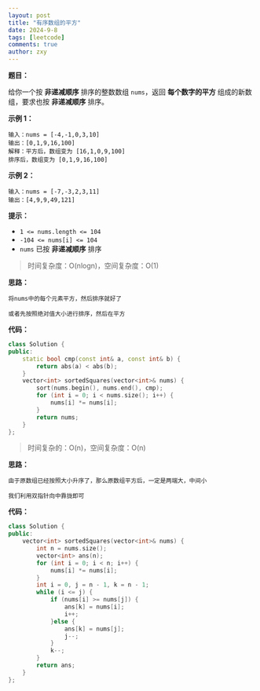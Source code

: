 ```yaml
---
layout: post
title: "有序数组的平方"
date: 2024-9-8
tags: [leetcode]
comments: true
author: zxy
---
```


**题目：**

给你一个按 **非递减顺序** 排序的整数数组 `nums`，返回 **每个数字的平方** 组成的新数组，要求也按 **非递减顺序** 排序。

**示例 1：**

```
输入：nums = [-4,-1,0,3,10]
输出：[0,1,9,16,100]
解释：平方后，数组变为 [16,1,0,9,100]
排序后，数组变为 [0,1,9,16,100]
```

**示例 2：**

```
输入：nums = [-7,-3,2,3,11]
输出：[4,9,9,49,121]
```

**提示：**

- `1 <= nums.length <= 104`
- `-104 <= nums[i] <= 104`
- `nums` 已按 **非递减顺序** 排序

> 时间复杂度：O(nlogn)，空间复杂度：O(1)

**思路：**

```
将nums中的每个元素平方，然后排序就好了

或者先按照绝对值大小进行排序，然后在平方
```

**代码：**

```cpp
class Solution {
public:
    static bool cmp(const int& a, const int& b) {
        return abs(a) < abs(b);
    }
    vector<int> sortedSquares(vector<int>& nums) {
        sort(nums.begin(), nums.end(), cmp);
        for (int i = 0; i < nums.size(); i++) {
            nums[i] *= nums[i];
        }
        return nums;
    }
};
```

> 时间复杂的：O(n)，空间复杂度：O(n)

**思路：**

```
由于原数组已经按照大小升序了，那么原数组平方后，一定是两端大，中间小

我们利用双指针向中靠拢即可
```

**代码：**

```cpp
class Solution {
public:
    vector<int> sortedSquares(vector<int>& nums) {
        int n = nums.size();
        vector<int> ans(n);
        for (int i = 0; i < n; i++) {
            nums[i] *= nums[i];
        }
        int i = 0, j = n - 1, k = n - 1;
        while (i <= j) {
            if (nums[i] >= nums[j]) {
                ans[k] = nums[i];
                i++;
            }else {
                ans[k] = nums[j];
                j--;
            }
            k--;
        }
        return ans;
    }
};
```

